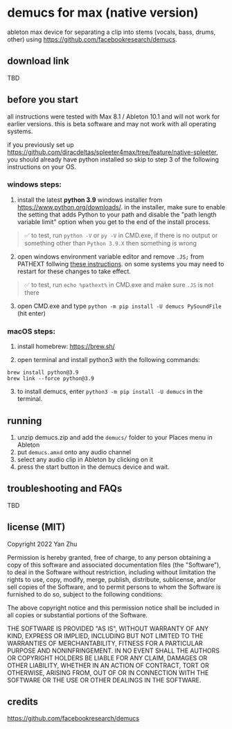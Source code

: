 # demucs for max (native version)

ableton max device for separating a clip into stems (vocals, bass, drums,
other) using https://github.com/facebookresearch/demucs.

## download link

TBD

## before you start

all instructions were tested with Max 8.1 / Ableton 10.1 and will not work for earlier versions. this is beta software and may not work with all operating systems. 

if you previously set up https://github.com/diracdeltas/spleeter4max/tree/feature/native-spleeter, you should already have python installed so skip to step 3 of the following instructions on your OS.

### windows steps:

1. install the latest **python 3.9** windows installer from https://www.python.org/downloads/. in the installer, make sure to enable the setting that adds Python to your path and disable the "path length variable limit" option when you get to the end of the install process.

> :white_check_mark: to test, run `python -V` or `py -V` in CMD.exe, if there is no output or something other than `Python 3.9.X` then something is wrong

2. open windows environment variable editor and remove `.JS;` from PATHEXT follwing [these instructions](https://web.archive.org/web/20201111203134/https://support.shotgunsoftware.com/hc/en-us/articles/114094235653-Setting-global-environment-variables-on-Windows). on some systems you may need to restart for these changes to take effect.

> :white_check_mark: to test, run `echo %pathext%` in CMD.exe and make sure `.JS` is not there

3. open CMD.exe and type `python -m pip install -U demucs PySoundFile` (hit enter)

### macOS steps:

1. install homebrew: https://brew.sh/

2. open terminal and install python3 with the following commands:
```
brew install python@3.9
brew link --force python@3.9
```

3. to install demucs, enter `python3 -m pip install -U demucs` in the terminal.

## running

1. unzip demucs.zip and add the `demucs/` folder to your Places menu in Ableton
2. put `demucs.amxd` onto any audio channel
3. select any audio clip in Ableton by clicking on it
4. press the start button in the demucs device and wait.

## troubleshooting and FAQs

TBD

## license (MIT)

Copyright 2022 Yan Zhu

Permission is hereby granted, free of charge, to any person obtaining a copy of
this software and associated documentation files (the "Software"), to deal in
the Software without restriction, including without limitation the rights to
use, copy, modify, merge, publish, distribute, sublicense, and/or sell copies
of the Software, and to permit persons to whom the Software is furnished to do
so, subject to the following conditions:

The above copyright notice and this permission notice shall be included in all
copies or substantial portions of the Software.

THE SOFTWARE IS PROVIDED "AS IS", WITHOUT WARRANTY OF ANY KIND, EXPRESS OR
IMPLIED, INCLUDING BUT NOT LIMITED TO THE WARRANTIES OF MERCHANTABILITY,
FITNESS FOR A PARTICULAR PURPOSE AND NONINFRINGEMENT. IN NO EVENT SHALL THE
AUTHORS OR COPYRIGHT HOLDERS BE LIABLE FOR ANY CLAIM, DAMAGES OR OTHER
LIABILITY, WHETHER IN AN ACTION OF CONTRACT, TORT OR OTHERWISE, ARISING FROM,
OUT OF OR IN CONNECTION WITH THE SOFTWARE OR THE USE OR OTHER DEALINGS IN THE
SOFTWARE.

## credits

https://github.com/facebookresearch/demucs

